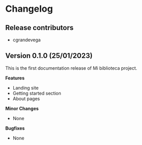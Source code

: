 # Changelog

## Release contributors

- cgrandevega


## Version 0.1.0 (25/01/2023)

This is the first documentation release of Mi biblioteca project.


**Features**

- Landing site
- Getting started section
- About pages


**Minor Changes**

- None


**Bugfixes**

- None